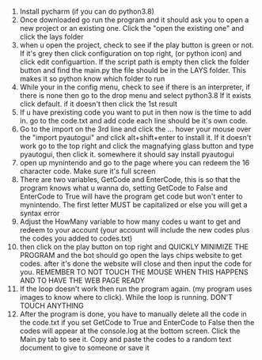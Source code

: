 1. Install pycharm (if you can do python3.8)
2. Once downloaded go run the program and it should ask you to open a new project or an existing one. Click the "open the existing one" and click the lays folder
3. when u open the project, check to see if the play button is green or not. If it's grey then click configuration on top right, (or python icon) and click edit configuartion. If the script path is empty then click the folder button and find the main.py the file should be in the LAYS folder. This makes it so python know which folder to run
4. While your in the config menu, check to see if there is an interpreter, if there is none then go to the drop menu and select python3.8 If it exists click default. if it doesn't then click the 1st result  
5. If u have prexisting code you want to put in then now is the time to add in. go to the code.txt and add code each line should be it's own code. 
6. Go to the import on the 3rd line and click the ... hover your mouse over the "import pyautogui" and click alt+shift+enter to install it. If it doesn't work go to the top right and click the magnafying glass button and type pyautogui, then click it. somewhere it should say install pyautogui 
7. open up mynintendo and go to the page where you can redeem the 16 character code. Make sure it's full screen
8. There are two variables, GetCode and EnterCode, this is so that the program knows what u wanna do, setting GetCode to False and EnterCode to True will have the program get code but won't enter to mynintendo. The first letter MUST be capitalized or else you will get a syntax error
9. Adjust the HowMany variable to how many codes u want to get and redeem to your account (your account will include the new codes plus the codes you added to codes.txt) 
10. then click on the play button on top right and QUICKLY MINIMIZE THE PROGRAM and the bot should go open the lays chips website to get codes. after it's done the website will close and then input the code for you. REMEMBER TO NOT TOUCH THE MOUSE WHEN THIS HAPPENS AND TO HAVE THE WEB PAGE READY
11. If the loop doesn't work then run the program again. (my program uses images to know where to click). While the loop is running. DON'T TOUCH ANYTHING
12. After the program is done, you have to manually delete all the code in the code.txt
if you set GetCode to True and EnterCode to False then the codes will appear at the console.log at the bottom screen. Click the Main.py tab to see it. Copy and paste the codes to a random text document to give to someone or save it 

